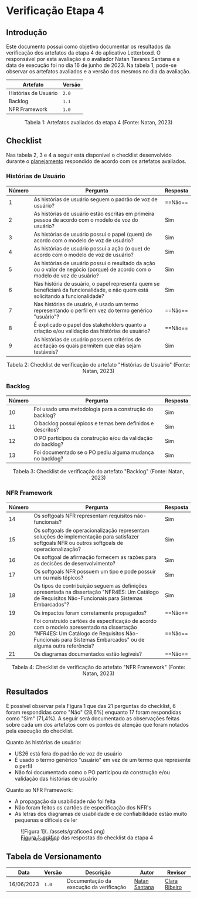 # Verificação Etapa 4

## Introdução

Este documento possui como objetivo documentar os resultados da verificação dos artefatos da etapa 4 do aplicativo Letterboxd. O responsável por esta avaliação é o avaliador Natan Tavares Santana e a data de execução foi no dia 16 de junho de 2023. Na tabela 1, pode-se observar os artefatos avaliados e a versão dos mesmos no dia da avaliação.

| Artefato      | Versão                          |
| ----------- | ------------------------------------ |
| Histórias de Usuário       | `2.0`  |
| Backlog       | `1.1` |
| NFR Framework    | `1.0` |
<div style="text-align: center">
<p>Tabela 1: Artefatos avaliados da etapa 4 (Fonte: Natan, 2023)</p>
</div>

## Checklist

Nas tabela 2, 3 e 4 a seguir está disponível o checklist desenvolvido durante o [planejamento](./planejamento.md) respondido de acordo com os artefatos avaliados.

### Histórias de Usuário

| Número     | Pergunta | Resposta |
| ----------- | ----------- | ----------- | 
| 1 | As histórias de usuário seguem o padrão de voz de usuário? | ==Não== |
| 2 | As histórias de usuário estão escritas em primeira pessoa de acordo com o modelo de voz do usuário?  | Sim |
| 3 | As histórias de usuário possui o papel (quem) de acordo com o modelo de voz de usuário? | Sim |
| 4 | As histórias de usuário possui a ação (o que) de acordo com o modelo de voz de usuário?  | Sim |
| 5 | As histórias de usuário possui o resultado da ação ou o valor de negócio (porque) de acordo com o modelo de voz de usuário? | Sim |
| 6 | Nas história de usuário, o papel representa quem se beneficiará da funcionalidade, e não quem está solicitando a funcionalidade? | Sim |
| 7 | Nas histórias de usuário, é usado um termo representando o perfil em vez do termo genérico "usuário"?  | ==Não== |
| 8 | É explicado o papel dos stakeholders quanto a criação e/ou validação das histórias de usuário?  | ==Não== |
| 9 | As histórias de usuário possuem critérios de aceitação os quais permitem que elas sejam testáveis? | Sim |
<div style="text-align: center">
<p>Tabela 2: Checklist de verificação do artefato "Histórias de Usuário" (Fonte: Natan, 2023)</p>
</div>

### Backlog

| Número     | Pergunta | Resposta |
| ----------- | ----------- | ----------- | 
| 10 | Foi usado uma metodologia para a construção do backlog? | Sim |
| 11 | O backlog possui épicos e temas bem definidos e descritos? | Sim |
| 12 | O PO participou da construção e/ou da validação do backlog? | Sim |
| 13 | Foi documentado se o PO pediu alguma mudança no backlog? | Sim |
<div style="text-align: center">
<p>Tabela 3: Checklist de verificação do artefato "Backlog" (Fonte: Natan, 2023)</p>
</div>

### NFR Framework

| Número     | Pergunta | Resposta |
| ----------- | ----------- | ----------- | 
| 14 | Os softgoals NFR representam requisitos não-funcionais? | Sim |
| 15 | Os softgoals de operacionalização representam soluções de implementação para satisfazer softgoals NFR ou outros softgoals de operacionalização? | Sim |
| 16 | Os softgoal de afirmação fornecem as razões para as decisões de desenvolvimento? | Sim |
| 17 | Os softgoals NFR possuem um tipo e pode possuir um ou mais tópicos? | Sim |
| 18 | Os tipos de contribuição seguem as definições apresentada na dissertação "NFR4ES: Um Catálogo de Requisitos Não-Funcionais para Sistemas Embarcados"? | Sim |
| 19 | Os impactos foram corretamente propagados? | ==Não== |
| 20 | Foi construído cartões de especificação de acordo com o modelo apresentado na dissertação "NFR4ES: Um Catálogo de Requisitos Não-Funcionais para Sistemas Embarcados" ou de alguma outra referência? | ==Não== |
| 21 | Os diagramas documentados estão legíveis? | ==Não== |
<div style="text-align: center">
<p>Tabela 4: Checklist de verificação do artefato "NFR Framework" (Fonte: Natan, 2023)</p>
</div>

## Resultados

É possível observar pela Figura 1 que das 21 perguntas do checklist, 6 foram respondidas como "Não" (28,6%) enquanto 17 foram respondidas como "Sim" (71,4%). A seguir será documentado as observações feitas sobre cada um dos artefatos com os pontos de atenção que foram notados pela execução do checklist.

Quanto às histórias de usuário:

- US26 está fora do padrão de voz de usuário
- É usado o termo genérico "usuário" em vez de um termo que represente o perfil
- Não foi documentado como o PO participou da construção e/ou validação das histórias de usuário

Quanto ao NFR Framework:

- A propagação da usabilidade não foi feita
- Não foram feitos os cartões de especificação dos NFR's
- As letras dos diagramas de usabilidade e de confiabilidade estão muito pequenas e difíceis de ler

<figure markdown>
  ![Figura 1](../assets/graficoe4.png)
  <figcaption>Figura 1: gráfico das respostas do checklist da etapa 4</figcaption>
  <p style="margin-top: -10px; font-size: 10px">Fonte: Autoria própria</p>
</figure>

## Tabela de Versionamento

| Data | Versão | Descrição | Autor | Revisor |
| ---- | ------ | --------- | ----- | ------- |
| 16/06/2023 | `1.0`  | Documentação da execução da verificação | [Natan Santana](https://github.com/Neitan2001) | [Clara Ribeiro](https://github.com/clara-ribeiro) |
